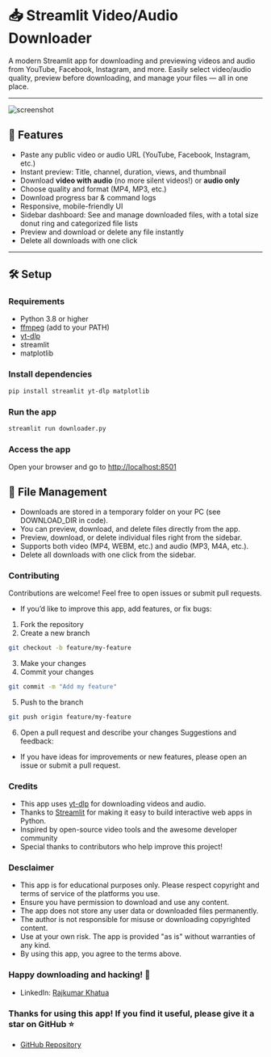 # 📥 Streamlit Video/Audio Downloader

A modern Streamlit app for downloading and previewing videos and audio from YouTube, Facebook, Instagram, and more.
Easily select video/audio quality, preview before downloading, and manage your files — all in one place.

---

![screenshot](![Demo](/image.png)) <!-- Replace with your screenshot path or remove if not available -->

## 🚀 Features

- Paste any public video or audio URL (YouTube, Facebook, Instagram, etc.)
- Instant preview: Title, channel, duration, views, and thumbnail
- Download **video with audio** (no more silent videos!) or **audio only**
- Choose quality and format (MP4, MP3, etc.)
- Download progress bar & command logs
- Responsive, mobile-friendly UI
- Sidebar dashboard: See and manage downloaded files, with a total size donut ring and categorized file lists
- Preview and download or delete any file instantly
- Delete all downloads with one click

---

## 🛠️ Setup

### Requirements

- Python 3.8 or higher
- [ffmpeg](https://ffmpeg.org/download.html) (add to your PATH)
- [yt-dlp](https://github.com/yt-dlp/yt-dlp)
- streamlit
- matplotlib

### Install dependencies

```bash
pip install streamlit yt-dlp matplotlib
```

### Run the app

```bash
streamlit run downloader.py
```

### Access the app
Open your browser and go to [http://localhost:8501](http://localhost:8501)

## 📂 File Management
- Downloads are stored in a temporary folder on your PC (see DOWNLOAD_DIR in code).
- You can preview, download, and delete files directly from the app.
- Preview, download, or delete individual files right from the sidebar.
- Supports both video (MP4, WEBM, etc.) and audio (MP3, M4A, etc.).
- Delete all downloads with one click from the sidebar.

### Contributing
Contributions are welcome! Feel free to open issues or submit pull requests.
- If you’d like to improve this app, add features, or fix bugs:
1. Fork the repository
2. Create a new branch
```bash
git checkout -b feature/my-feature
```
3. Make your changes
4. Commit your changes
```bash
git commit -m "Add my feature"
```
5. Push to the branch
```bash
git push origin feature/my-feature
```
6. Open a pull request and describe your changes
Suggestions and feedback:
- If you have ideas for improvements or new features, please open an issue or submit a pull request.

### Credits
- This app uses [yt-dlp](https://streamlit.io/) for downloading videos and audio.
- Thanks to [Streamlit](https://streamlit.io/) for making it easy to build interactive web apps in Python.
- Inspired by open-source video tools and the awesome developer community
- Special thanks to contributors who help improve this project!

### Desclaimer
- This app is for educational purposes only. Please respect copyright and terms of service of the platforms
you use.
- Ensure you have permission to download and use any content.
- The app does not store any user data or downloaded files permanently.
- The author is not responsible for misuse or downloading copyrighted content.
- Use at your own risk. The app is provided "as is" without warranties of any kind.
- By using this app, you agree to the terms above.

### Happy downloading and hacking! 🚀
- LinkedIn: [Rajkumar Khatua](https://www.linkedin.com/in/rajkumarkhatua/)

### Thanks for using this app! If you find it useful, please give it a star on GitHub ⭐
- [GitHub Repository](https://github.com/Rajkumar-Khatua/Video-Downloader)
